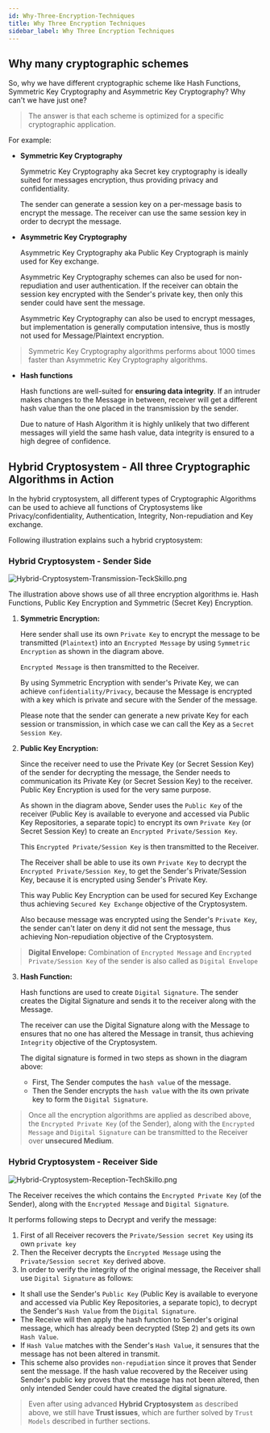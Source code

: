 ```yaml
---
id: Why-Three-Encryption-Techniques
title: Why Three Encryption Techniques
sidebar_label: Why Three Encryption Techniques
---
```


## Why many cryptographic schemes

So, why we have different cryptographic scheme like Hash Functions, Symmetric Key Cryptography and Asymmetric Key Cryptography? Why can't we have just one?

> The answer is that each scheme is optimized for a specific cryptographic application.

For example:

- **Symmetric Key Cryptography**

    Symmetric Key Cryptography aka Secret key cryptography is ideally suited for messages encryption, thus providing privacy and confidentiality. 
    
    The sender can generate a session key on a per-message basis to encrypt the message. The receiver can use the same session key in order to decrypt the message.

- **Asymmetric Key Cryptography**

    Asymmetric Key Cryptography aka Public Key Cryptograph is mainly used for Key exchange. 
    
    Asymmetric Key Cryptography schemes can also be used for non-repudiation and user authentication. If the receiver can obtain the session key encrypted with the Sender's private key, then only this sender could have sent the message.

    Asymmetric Key Cryptography can also be used to encrypt messages, but implementation is generally computation intensive, thus is mostly not used for Message/Plaintext encryption.

> Symmetric Key Cryptography algorithms performs about 1000 times faster than Asymmetric Key Cryptography algorithms.

- **Hash functions** 
  
    Hash functions are well-suited for **ensuring data integrity**. If an intruder makes changes to the Message in between,  receiver will get a different hash value than the one placed in the transmission by the sender.

    Due to nature of Hash Algorithm it is highly unlikely that two different messages will yield the same hash value, data integrity is ensured to a high degree of confidence.

## Hybrid Cryptosystem - All three Cryptographic Algorithms in Action

In the hybrid cryptosystem, all different types of Cryptographic Algorithms can be used to achieve all functions of Cryptosystems like Privacy/confidentiality, Authentication, Integrity, Non-repudiation and Key exchange.

Following illustration explains such a hybrid cryptosystem:

###  Hybrid Cryptosystem - Sender Side

![Hybrid-Cryptosystem-Transmission-TeckSkillo.png](assets/Hybrid-Cryptosystem-Transmission-TeckSkillo.png)

The illustration above shows use of all three encryption algorithms ie. Hash Functions, Public Key Encryption and Symmetric (Secret Key) Encryption.

1. **Symmetric Encryption:**
 
    Here sender shall use its own `Private Key` to encrypt the message to be transmitted (`Plaintext`) into an `Encrypted Message` by using `Symmetric Encryption` as shown in the diagram above.

    `Encrypted Message` is then transmitted to the Receiver.
    
    By using Symmetric Encryption with sender's Private Key, we can achieve `confidentiality/Privacy`, because the Message is encrypted with a key which is private and secure with the Sender of the message. 
    
    Please note that the sender can generate a new private Key for each session or transmission, in which case we can call the Key as a `Secret Session Key`.

2. **Public Key Encryption:** 

    Since the receiver need to use the Private Key (or Secret Session Key) of the sender for decrypting the message, the Sender needs to communication its Private Key (or Secret Session Key) to the receiver. Public Key Encryption is used for the very same purpose.

    As shown in the diagram above, Sender uses the `Public Key` of the receiver (Public Key is available to everyone and accessed via Public Key Repositories, a separate topic) to encrypt its own `Private Key` (or Secret Session Key) to create an `Encrypted Private/Session Key`.

    This `Encrypted Private/Session Key` is then transmitted to the Receiver. 

    The Receiver shall be able to use its own `Private Key` to decrypt the `Encrypted Private/Session Key`, to get the Sender's Private/Session Key, because it is encrypted using Sender's Private Key.

    This way Public Key Encryption can be used for secured Key Exchange thus achieving `Secured Key Exchange` objective of the Cryptosystem.
    
    Also because message was encrypted using the Sender's `Private Key`, the sender can't later on deny it did not sent the message, thus achieving Non-repudiation objective of the Cryptosystem.

> **Digital Envelope:** Combination of `Encrypted Message` and `Encrypted Private/Session Key` of the sender is also called as `Digital Envelope`

3. **Hash Function:**

    Hash functions are used to create `Digital Signature`. The sender creates the Digital Signature and sends it to the receiver along with the Message. 
    
    The receiver can use the Digital Signature along with the Message to ensures that no one has altered the Message in transit, thus achieving `Integrity` objective of the Cryptosystem.

    The digital signature is formed in two steps as shown in the diagram above:

    - First, The Sender computes the `hash value` of the message.
    - Then the Sender encrypts the `hash value` with the its own private key to form the `Digital Signature`.


> Once all the encryption algorithms are applied as described above, the `Encrypted Private Key` (of the Sender), along with the `Encrypted Message` and `Digital Signature` can be transmitted to the Receiver over **unsecured Medium**.

###  Hybrid Cryptosystem - Receiver Side

![Hybrid-Cryptosystem-Reception-TechSkillo.png](assets/Hybrid-Cryptosystem-Reception-TechSkillo.png)

The Receiver receives the which contains the `Encrypted Private Key` (of the Sender), along with the `Encrypted Message` and `Digital Signature`. 

It performs following steps to Decrypt and verify the message:

1. First of all Receiver recovers the `Private/Session secret Key` using its own `private key`
2. Then the Receiver decrypts the `Encrypted Message` using the `Private/Session secret Key` derived above.
3. In order to verify the integrity of the original message, the Receiver shall use `Digital Signature` as follows: 
  - It shall use the Sender's `Public Key` (Public Key is available to everyone and accessed via Public Key Repositories, a separate topic), to decrypt the Sender's `Hash Value` from the `Digital Signature`.
  - The Receive will then apply the hash function to Sender's original message, which has already been decrypted (Step 2) and gets its own `Hash Value`.
  - If `Hash Value` matches with the Sender's `Hash Value`, it sensures that the message has not been altered in transmit.
  - This scheme also provides `non-repudiation` since it proves that Sender sent the message. If the hash value recovered by the Receiver using Sender's public key proves that the message has not been altered, then only intended Sender could have created the digital signature.

> Even after using advanced **Hybrid Cryptosystem** as described above, we still have **Trust issues**, which are further solved by `Trust Models` described in further sections.